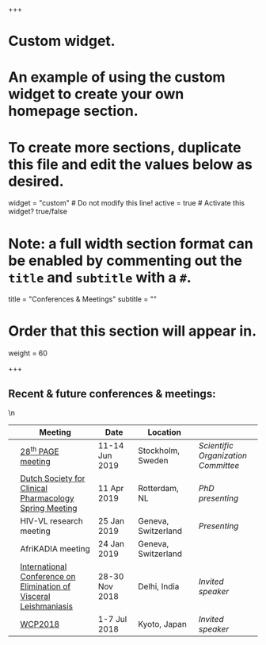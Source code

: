 +++
# Custom widget.
# An example of using the custom widget to create your own homepage section.
# To create more sections, duplicate this file and edit the values below as desired.
widget = "custom"  # Do not modify this line!
active = true  # Activate this widget? true/false

# Note: a full width section format can be enabled by commenting out the `title` and `subtitle` with a `#`.
title = "Conferences & Meetings"
subtitle = ""

# Order that this section will appear in.
weight = 60

+++

Recent & future conferences & meetings: 
---------------------------------------  
\n

|   | Meeting                                                                                                                                                                     | Date <img width=275/>  | Location <img width=225/>        | <img width=125/> 
|---| --------------------------------------------------------------------------------------------------------------------------------------------------------------------------- | ---------------------- | -------------------------------- | ------------------------------------
|<i class="far fa-calendar"></i>|[28<sup>th</sup> PAGE meeting](https://www.page-meeting.org/)                                                                                | 11-14 Jun 2019         | Stockholm, Sweden                | *Scientific Organization Committee*
|<i class="far fa-calendar"></i>|[Dutch Society for Clinical Pharmacology Spring Meeting](https://nvkfb.nl/)                                                                  | 11 Apr 2019            | Rotterdam, NL                    | *PhD presenting*
|<i class="far fa-calendar-check"></i>|HIV-VL research meeting                                                                                                                | 25 Jan 2019            | Geneva, Switzerland              | *Presenting*
|<i class="far fa-calendar-check"></i>|AfriKADIA meeting                                                                                                                      | 24 Jan 2019            | Geneva, Switzerland              |
|<i class="far fa-calendar-check"></i>|[International Conference on Elimination of Visceral Leishmaniasis](https://www.dndi.org/2018/media-centre/events/iec-vl-conference/)  | 28-30 Nov 2018         | Delhi, India                     | *Invited speaker*
|<i class="far fa-calendar-check"></i>|[WCP2018](http://www.wcp2018.org/)                                                                                                     | 1-7 Jul 2018           | Kyoto, Japan                     | *Invited speaker*

